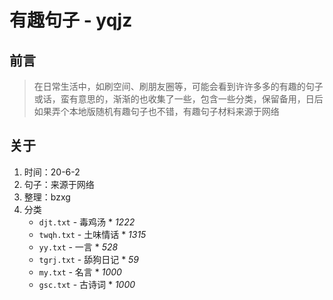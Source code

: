# 有趣句子 - yqjz

## 前言

> 在日常生活中，如刷空间、刷朋友圈等，可能会看到许许多多的有趣的句子或话，蛮有意思的，渐渐的也收集了一些，包含一些分类，保留备用，日后如果弄个本地版随机有趣句子也不错，有趣句子材料来源于网络

## 关于

1. 时间：20-6-2
2. 句子：来源于网络
3. 整理：bzxg
4. 分类
   - `djt.txt` - 毒鸡汤 * *1222*
   - `twqh.txt` - 土味情话 * *1315*
   - `yy.txt` - 一言 * *528* 
   - `tgrj.txt` - 舔狗日记 * *59*
   - `my.txt` - 名言 * *1000*
   - `gsc.txt` - 古诗词 * *1000*

